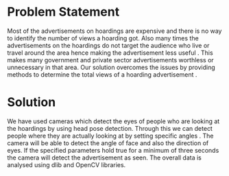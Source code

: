 # Problem Statement

Most of the advertisements on hoardings are expensive and there is no way to identify the number of views a hoarding got. Also many times the advertisements on the hoardings do not target the audience who live or travel around the area hence making the advertisement less useful . This makes many government and private sector advertisements worthless or unnecessary in that area. Our solution overcomes the issues by providing methods to determine the total views of a hoarding advertisement .

# Solution
We have used cameras which detect the eyes of people who are looking at the hoardings by using head pose detection. Through this  we can detect people where they are actually looking at by setting specific angles . The camera will be able to detect the angle of face and also the direction of eyes. If the specified parameters hold true for a minimum of three seconds the camera will detect the advertisement as seen. The overall data is analysed using  dlib and OpenCV libraries.
